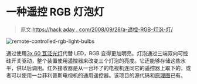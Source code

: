 # 一种遥控 RGB 灯泡灯

> 原文:[https://hack aday . com/2008/09/28/a-遥控-RGB-灯泡-灯/](https://hackaday.com/2008/09/28/a-remote-controlled-rgb-light-bulbs-lamp/)

![](../Images/c52b26d7ceb417320c805743876a9d00.png "remote-controlled-rgb-light-bulbs")

通过使用[3x 60 瓦泛光灯](http://www.5volt.eu/archives/10)代替 LED，RGB 变得更加明亮。灯泡通过三端双向可控硅开关驱动，整个装置使用遥控器来改变三个灯泡的亮度。它还能够存储这些水平，供以后调用。红外接收器是从一台坏了的电视机连同它的遥控器上取下的，或者可以使用一台菲利普斯电视机的通用遥控器。该项目的源代码和[原理图](http://www.flickr.com/photos/5volt/2081109785/in/photostream/)已有。